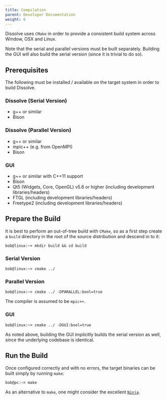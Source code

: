 ```yaml
---
title: Compilation
parent: Developer Documentation
weight: 6
---
```


Dissolve uses `CMake` in order to provide a consistent build system across Window, OSX and Linux.

Note that the serial and parallel versions must be built separately. Building the GUI will also build the serial version (since it is trivial to do so).

## Prerequisites

The following must be installed / available on the target system in order to build Dissolve.

### Dissolve (Serial Version)

- g++ or similar
- Bison

### Dissolve (Parallel Version)

- g++ or similar
- mpic++ (e.g. from OpenMPI)
- Bison

### GUI

- g++ or similar with C++11 support
- Bison
- Qt5 (Widgets, Core, OpenGL) v5.6 or higher (including development libraries/headers)
- FTGL (including development libraries/headers)
- Freetype2 (including development libraries/headers)

## Prepare the Build

It is best to perform an out-of-tree build with `CMake`, so as a first step create a `build` directory in the root of the source distribution and descend in to it:

```
bob@linux:~> mkdir build && cd build
```

### Serial Version

```
bob@linux:~> cmake ../
```

### Parallel Version

```
bob@linux:~> cmake ../ -DPARALLEL:bool=true
```

The compiler is assumed to be `mpic++`.

### GUI

```
bob@linux:~> cmake ../ -DGUI:bool=true
```

As noted above, building the GUI implicitly builds the serial version as well, since the underlying codebase is identical.

## Run the Build

Once configured correctly and with no errors, the target binaries can be built simply by running `make`:

```
bob@pc:~> make
```

As an alternative to `make`, one might consider the excellent [`Ninja`](https://ninja-build.org/).
